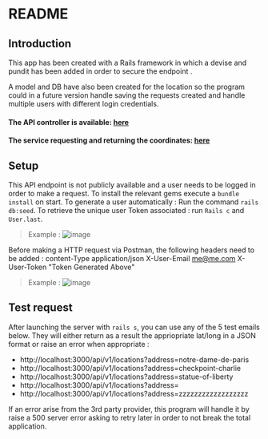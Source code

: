 # README

## Introduction

This app has been created with a Rails framework in which a devise and pundit has been added in order to secure the endpoint .

A model and DB have also been created for the location so the program could in a future version handle saving the requests created and handle multiple users with different login credentials.

#### The API controller is available: [here](app/controllers/api/v1/locations_controller.rb)

#### The service requesting and returning the coordinates: [here](app/services/geoloc_api_service.rb)

## Setup

This API endpoint is not publicly available and a user needs to be logged in order to make a request.
To install the relevant gems execute a ``bundle install`` on start.
To generate a user automatically : Run the command ``rails db:seed``.
To retrieve the unique user Token associated  : run ``Rails c`` and ``User.last``.

>Example : 
![image](https://drive.google.com/uc?export=view&id=1IA04ghdHFAzqlhTdMK3QZuNmfy80n3M6)

Before making a HTTP request via Postman, the following headers need to be added :
content-Type		application/json
X-User-Email		me@me.com
X-User-Token		"Token Generated Above"

>Example : 
![image](https://drive.google.com/uc?export=view&id=1j3QK8H65w6JkNAR8adhX001LuBrC4MDt)

## Test request

After launching the server with ``rails s``, you can use any of the 5 test emails below. 
They will either return as a result the appriopriate lat/long in a JSON format or raise an error when appropriate :
- http://localhost:3000/api/v1/locations?address=notre-dame-de-paris
- http://localhost:3000/api/v1/locations?address=checkpoint-charlie
- http://localhost:3000/api/v1/locations?address=statue-of-liberty
- http://localhost:3000/api/v1/locations?address=
- http://localhost:3000/api/v1/locations?address=zzzzzzzzzzzzzzzzzz

If an error arise from the 3rd party provider, this program will handle it by raise a 500 server error asking to retry later in order to not break the total application.


